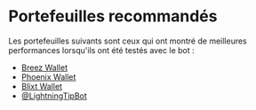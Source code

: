 # Portefeuilles recommandés

Les portefeuilles suivants sont ceux qui ont montré de meilleures performances lorsqu'ils ont été testés avec le bot :

- [Breez Wallet](https://breez.technology/)
- [Phoenix Wallet](https://phoenix.acinq.co/)
- [Blixt Wallet](https://blixtwallet.github.io/)
- [@LightningTipBot](https://t.me/LightningTipBot)